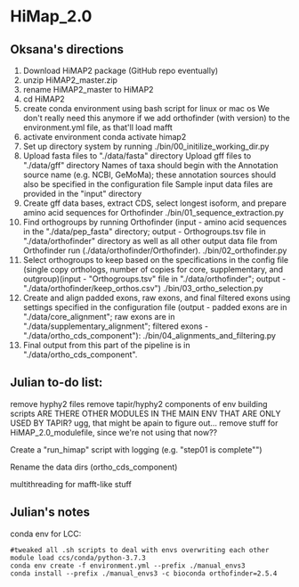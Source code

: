 # HiMap_2.0

## Oksana's directions
1. Download HiMAP2 package (GitHub repo eventually)
2. unzip HiMAP2_master.zip
3. rename HiMAP2_master to HiMAP2
4. cd HiMAP2
5. create conda environment using bash script for linux or mac os
	 We don't really need this anymore if we add orthofinder (with version) to the environment.yml file, as that'll load mafft
6. activate environment
   conda activate himap2
7. Set up directory system by running 
   ./bin/00_initilize_working_dir.py
8. Upload fasta files to "./data/fasta" directory
   Upload gff files to "./data/gff" directory
   Names of taxa should begin with the Annotation source name (e.g. NCBI, GeMoMa); these annotation sources should also be specified in the configuration file
   Sample input data files are provided in the "input" directory
8. Create gff data bases, extract CDS, select longest isoform, and prepare amino acid sequences for Orthofinder
   ./bin/01_sequence_extraction.py
9. Find orthogroups by running Orthofinder (input - amino acid sequences in the "./data/pep_fasta" directory; output - Orthogroups.tsv file in "./data/orthofinder" directory as well as all other output data file from Orthofinder run (./data/orthofinder/Orthofinder).
   ./bin/02_orthofinder.py
10. Select orthogroups to keep based on the specifications in the config file (single copy orthologs, number of copies for core, supplementary, and outgroup)(input - "Orthogroups.tsv" file in "./data/orthofinder"; output - "./data/orthofinder/keep_orthos.csv")
    ./bin/03_ortho_selection.py
11. Create and align padded exons, raw exons, and final filtered exons using settings specified in the configuration file (output - padded exons are in "./data/core_alignment"; raw exons are in "./data/supplementary_alignment"; filtered exons - "./data/ortho_cds_component"):
    ./bin/04_alignments_and_filtering.py
12. Final output from this part of the pipeline is in "./data/ortho_cds_component".

## Julian to-do list:
remove hyphy2 files
remove tapir/hyphy2 components of env building scripts
		ARE THERE OTHER MODULES IN THE MAIN ENV THAT ARE ONLY USED BY TAPIR? ugg, that might be apain to figure out...
remove stuff for HiMAP_2.0_modulefile, since we're not using that now??

Create a "run_himap" script with logging (e.g. "step01 is complete"")

Rename the data dirs (ortho_cds_component)

multithreading for mafft-like stuff



## Julian's notes
conda env for LCC:
```
#tweaked all .sh scripts to deal with envs overwriting each other
module load ccs/conda/python-3.7.3
conda env create -f environment.yml --prefix ./manual_envs3
conda install --prefix ./manual_envs3 -c bioconda orthofinder=2.5.4
```
